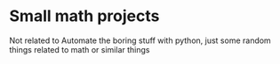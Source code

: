 # Small math projects
Not related to Automate the boring stuff with python, just some random things related to math or similar things 
